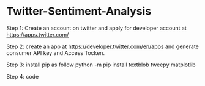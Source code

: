 # Twitter-Sentiment-Analysis 
Step 1: Create an account on twitter and apply for developer account at https://apps.twitter.com/ 

Step 2: create an app at https://developer.twitter.com/en/apps and generate consumer API key and Access Tocken.

Step 3: install pip as follow
      python -m pip install textblob tweepy matplotlib
      
Step 4: code
